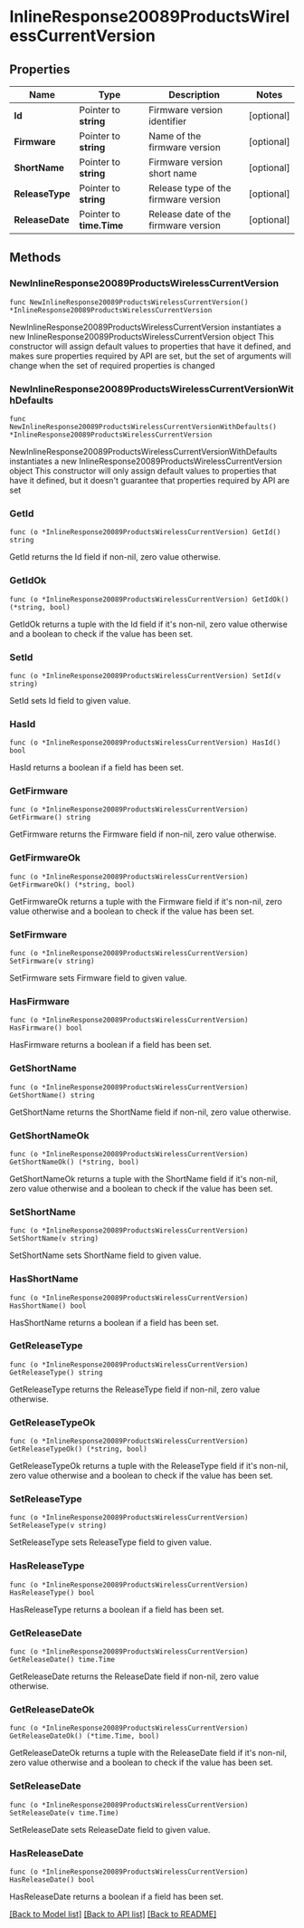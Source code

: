 # InlineResponse20089ProductsWirelessCurrentVersion

## Properties

Name | Type | Description | Notes
------------ | ------------- | ------------- | -------------
**Id** | Pointer to **string** | Firmware version identifier | [optional] 
**Firmware** | Pointer to **string** | Name of the firmware version | [optional] 
**ShortName** | Pointer to **string** | Firmware version short name | [optional] 
**ReleaseType** | Pointer to **string** | Release type of the firmware version | [optional] 
**ReleaseDate** | Pointer to **time.Time** | Release date of the firmware version | [optional] 

## Methods

### NewInlineResponse20089ProductsWirelessCurrentVersion

`func NewInlineResponse20089ProductsWirelessCurrentVersion() *InlineResponse20089ProductsWirelessCurrentVersion`

NewInlineResponse20089ProductsWirelessCurrentVersion instantiates a new InlineResponse20089ProductsWirelessCurrentVersion object
This constructor will assign default values to properties that have it defined,
and makes sure properties required by API are set, but the set of arguments
will change when the set of required properties is changed

### NewInlineResponse20089ProductsWirelessCurrentVersionWithDefaults

`func NewInlineResponse20089ProductsWirelessCurrentVersionWithDefaults() *InlineResponse20089ProductsWirelessCurrentVersion`

NewInlineResponse20089ProductsWirelessCurrentVersionWithDefaults instantiates a new InlineResponse20089ProductsWirelessCurrentVersion object
This constructor will only assign default values to properties that have it defined,
but it doesn't guarantee that properties required by API are set

### GetId

`func (o *InlineResponse20089ProductsWirelessCurrentVersion) GetId() string`

GetId returns the Id field if non-nil, zero value otherwise.

### GetIdOk

`func (o *InlineResponse20089ProductsWirelessCurrentVersion) GetIdOk() (*string, bool)`

GetIdOk returns a tuple with the Id field if it's non-nil, zero value otherwise
and a boolean to check if the value has been set.

### SetId

`func (o *InlineResponse20089ProductsWirelessCurrentVersion) SetId(v string)`

SetId sets Id field to given value.

### HasId

`func (o *InlineResponse20089ProductsWirelessCurrentVersion) HasId() bool`

HasId returns a boolean if a field has been set.

### GetFirmware

`func (o *InlineResponse20089ProductsWirelessCurrentVersion) GetFirmware() string`

GetFirmware returns the Firmware field if non-nil, zero value otherwise.

### GetFirmwareOk

`func (o *InlineResponse20089ProductsWirelessCurrentVersion) GetFirmwareOk() (*string, bool)`

GetFirmwareOk returns a tuple with the Firmware field if it's non-nil, zero value otherwise
and a boolean to check if the value has been set.

### SetFirmware

`func (o *InlineResponse20089ProductsWirelessCurrentVersion) SetFirmware(v string)`

SetFirmware sets Firmware field to given value.

### HasFirmware

`func (o *InlineResponse20089ProductsWirelessCurrentVersion) HasFirmware() bool`

HasFirmware returns a boolean if a field has been set.

### GetShortName

`func (o *InlineResponse20089ProductsWirelessCurrentVersion) GetShortName() string`

GetShortName returns the ShortName field if non-nil, zero value otherwise.

### GetShortNameOk

`func (o *InlineResponse20089ProductsWirelessCurrentVersion) GetShortNameOk() (*string, bool)`

GetShortNameOk returns a tuple with the ShortName field if it's non-nil, zero value otherwise
and a boolean to check if the value has been set.

### SetShortName

`func (o *InlineResponse20089ProductsWirelessCurrentVersion) SetShortName(v string)`

SetShortName sets ShortName field to given value.

### HasShortName

`func (o *InlineResponse20089ProductsWirelessCurrentVersion) HasShortName() bool`

HasShortName returns a boolean if a field has been set.

### GetReleaseType

`func (o *InlineResponse20089ProductsWirelessCurrentVersion) GetReleaseType() string`

GetReleaseType returns the ReleaseType field if non-nil, zero value otherwise.

### GetReleaseTypeOk

`func (o *InlineResponse20089ProductsWirelessCurrentVersion) GetReleaseTypeOk() (*string, bool)`

GetReleaseTypeOk returns a tuple with the ReleaseType field if it's non-nil, zero value otherwise
and a boolean to check if the value has been set.

### SetReleaseType

`func (o *InlineResponse20089ProductsWirelessCurrentVersion) SetReleaseType(v string)`

SetReleaseType sets ReleaseType field to given value.

### HasReleaseType

`func (o *InlineResponse20089ProductsWirelessCurrentVersion) HasReleaseType() bool`

HasReleaseType returns a boolean if a field has been set.

### GetReleaseDate

`func (o *InlineResponse20089ProductsWirelessCurrentVersion) GetReleaseDate() time.Time`

GetReleaseDate returns the ReleaseDate field if non-nil, zero value otherwise.

### GetReleaseDateOk

`func (o *InlineResponse20089ProductsWirelessCurrentVersion) GetReleaseDateOk() (*time.Time, bool)`

GetReleaseDateOk returns a tuple with the ReleaseDate field if it's non-nil, zero value otherwise
and a boolean to check if the value has been set.

### SetReleaseDate

`func (o *InlineResponse20089ProductsWirelessCurrentVersion) SetReleaseDate(v time.Time)`

SetReleaseDate sets ReleaseDate field to given value.

### HasReleaseDate

`func (o *InlineResponse20089ProductsWirelessCurrentVersion) HasReleaseDate() bool`

HasReleaseDate returns a boolean if a field has been set.


[[Back to Model list]](../README.md#documentation-for-models) [[Back to API list]](../README.md#documentation-for-api-endpoints) [[Back to README]](../README.md)



